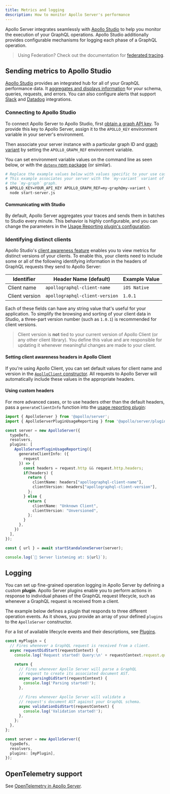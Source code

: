 ```yaml
---
title: Metrics and logging
description: How to monitor Apollo Server's performance
---
```


Apollo Server integrates seamlessly with [Apollo Studio](/studio) to help you monitor the execution of your GraphQL operations. Apollo Studio additionally provides configurable mechanisms for logging each phase of a GraphQL operation.

> Using Federation? Check out the documentation for [federated tracing](/federation/metrics/).

## Sending metrics to Apollo Studio

[Apollo Studio](/studio/) provides an integrated hub for all of your GraphQL performance data. It [aggregates and displays information](/studio/performance/) for your schema, queries, requests, and errors. You can also configure alerts that support [Slack](/studio/slack-integration/) and [Datadog](/studio/datadog-integration/) integrations.

### Connecting to Apollo Studio

To connect Apollo Server to Apollo Studio, first [obtain a graph API key](/studio/setup-analytics/#pushing-traces-from-apollo-server). To provide this key to Apollo Server, assign it to the `APOLLO_KEY` environment variable in your server's environment.

Then associate your server instance with a particular graph ID and [graph variant](/studio/schema/registry/#managing-environments-with-variants) by setting the `APOLLO_GRAPH_REF` environment variable.

You can set environment variable values on the command line as seen below, or with the [`dotenv` npm package](https://www.npmjs.com/package/dotenv) (or similar).

```bash
# Replace the example values below with values specific to your use case.
# This example associates your server with the `my-variant` variant of
# the `my-graph` graph.
$ APOLLO_KEY=YOUR_API_KEY APOLLO_GRAPH_REF=my-graph@my-variant \
  node start-server.js
```

#### Communicating with Studio

<!-- TODO(AS4) replace this link once updated plugin api page -->

By default, Apollo Server aggregates your traces and sends them in batches to Studio every minute. This behavior is highly configurable, and you can change the parameters in the [Usage Reporting plugin's configuration](/apollo-server/api/plugin/usage-reporting/#custom-installation).

### Identifying distinct clients

Apollo Studio's [client awareness feature](/studio/client-awareness/) enables you to view metrics for distinct versions
of your clients. To enable this, your clients need to include some or all of the following identifying information in the headers of GraphQL requests they
send to Apollo Server:

| Identifier | Header Name (default) | Example Value |
|----|----|----|
| Client name | `apollographql-client-name` | `iOS Native` |
| Client version | `apollographql-client-version` | `1.0.1` |

Each of these fields can have any string value that's useful for your application. To simplify the browsing and sorting of your client data in Studio, a three-part version number (such as `1.0.1`) is recommended for client versions.

> Client version is **not** tied to your current version of Apollo Client (or any other client library). You define this value and are responsible for updating it whenever meaningful changes are made to your client.

#### Setting client awareness headers in Apollo Client

If you're using Apollo Client, you can set default values for client name and
version in the [`ApolloClient` constructor](/react/api/apollo-client/#the-apolloclient-constructor). All requests to Apollo Server will automatically include these values in the appropriate headers.

#### Using custom headers

For more advanced cases, or to use headers other than the default headers, pass a `generateClientInfo` function into the [usage reporting plugin](../api/plugin/usage-reporting/):

```ts {10-25}
import { ApolloServer } from '@apollo/server';
import { ApolloServerPluginUsageReporting } from '@apollo/server/plugin/usageReporting';

const server = new ApolloServer({
  typeDefs,
  resolvers,
  plugins: [
    ApolloServerPluginUsageReporting({
      generateClientInfo: ({
        request
      }) => {
        const headers = request.http && request.http.headers;
        if(headers) {
          return {
            clientName: headers["apollographql-client-name"],
            clientVersion: headers["apollographql-client-version"],
          };
        } else {
          return {
            clientName: "Unknown Client",
            clientVersion: "Unversioned",
          };
        }
      },
    })
  ],
});

const { url } = await startStandaloneServer(server);

console.log(`🚀 Server listening at: ${url}`);
```

## Logging

You can set up fine-grained operation logging in Apollo Server by defining a custom **plugin**. Apollo Server plugins enable you to perform actions in response to individual phases of the GraphQL request lifecycle, such as whenever a GraphQL request is received from a client.

The example below defines a plugin that responds to three different operation events. As it shows, you provide an array of your defined `plugins` to the `ApolloServer` constructor.

For a list of available lifecycle events and their descriptions, see [Plugins](/apollo-server/integrations/plugins/).

```ts
const myPlugin = {
  // Fires whenever a GraphQL request is received from a client.
  async requestDidStart(requestContext) {
    console.log('Request started! Query:\n' + requestContext.request.query);

    return {
      // Fires whenever Apollo Server will parse a GraphQL
      // request to create its associated document AST.
      async parsingDidStart(requestContext) {
        console.log('Parsing started!');
      },

      // Fires whenever Apollo Server will validate a
      // request's document AST against your GraphQL schema.
      async validationDidStart(requestContext) {
        console.log('Validation started!');
      },
    };
  },
};

const server = new ApolloServer({
  typeDefs,
  resolvers,
  plugins: [myPlugin],
});
```

## OpenTelemetry support

See [OpenTelemetry in Apollo Server](/federation/opentelemetry/).
